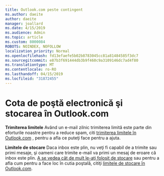 ```yaml
---
title: Outlook.com peste contingent
ms.author: daeite
author: daeite
manager: joallard
ms.date: 4/15/2019
ms.audience: Admin
ms.topic: article
ms.custom: 8000084
ROBOTS: NOINDEX, NOFOLLOW
localization_priority: Normal
ms.openlocfilehash: fd13efaefe5b02b8783045cc81a81484585f3dc7
ms.sourcegitcommit: e87b3f691444db3b9f460c9a3109146dc7ad4f80
ms.translationtype: MT
ms.contentlocale: ro-RO
ms.lasthandoff: 04/15/2019
ms.locfileid: "31872455"
---
```

# <a name="email-and-storage-quota-in-outlookcom"></a>Cota de poştă electronică şi stocarea în Outlook.com

**Trimiterea limitele** Având un e-mail zilnic trimiterea limită este parte din eforturile noastre pentru a reduce spam, citi [trimiterea limitele în Outlook.com](https://support.office.com/article/279ee200-594c-40f0-9ec8-bb6af7735c2e) , pentru a afla ce puteţi face pentru a ajuta.

**Limitele de stocare** Daca inbox este plin, nu veţi fi capabil de a trimite sau primi mesaje, şi oameni care trimite e-mail va primi un mesaj de eroare că inbox este plin. [A se vedea cât de mult le-aţi folosit de stocare](https://go.microsoft.com/fwlink/?linkid=2052089) sau pentru a afla cum pentru a face loc în cutia poştală, citiţi [limitele de stocare în Outlook.com](https://support.office.com/article/7ac99134-69e5-4619-ac0b-2d313bba5e9e).